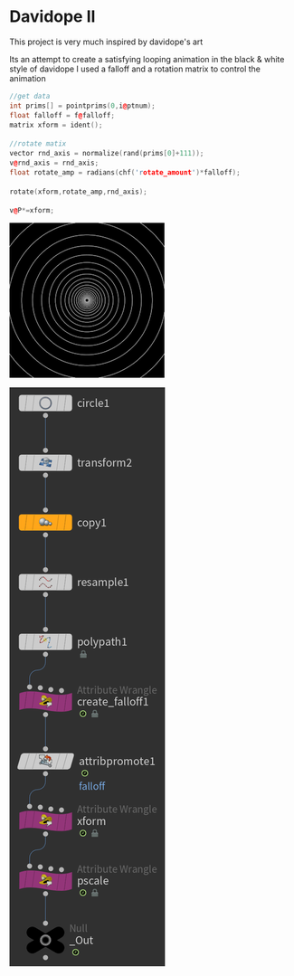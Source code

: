 # Davidope II
This project is very much inspired by davidope's art

Its an attempt to create a satisfying looping animation in the black & white style of davidope
I used a falloff and a rotation matrix to control the animation
```c++
//get data
int prims[] = pointprims(0,i@ptnum);
float falloff = f@falloff;
matrix xform = ident();

//rotate matix
vector rnd_axis = normalize(rand(prims[0]+111));
v@rnd_axis = rnd_axis;
float rotate_amp = radians(chf('rotate_amount')*falloff);

rotate(xform,rotate_amp,rnd_axis);

v@P*=xform;
```
<img alt = "gif" src="Images/2021_10_09_dvdp_II.gif"></code>

<img src="Images/Node Tree.png">
